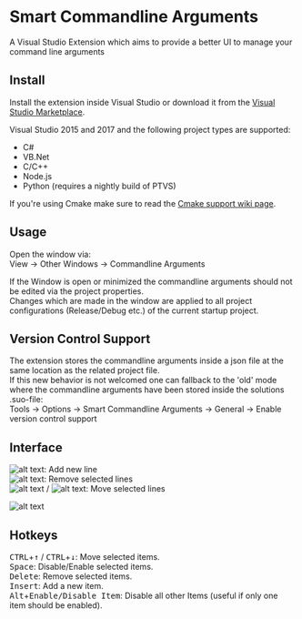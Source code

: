 # Smart Commandline Arguments 
A Visual Studio Extension which aims to provide a better UI to manage your command line arguments

## Install
Install the extension inside Visual Studio or download it from the [Visual Studio Marketplace](https://marketplace.visualstudio.com/items?itemName=MBulli.SmartCommandlineArguments "Visual Studio Marketplace").

Visual Studio 2015 and 2017 and the following project types are supported:
- C#
- VB.Net
- C/C++ 
- Node.js
- Python (requires a nightly build of PTVS)

If you're using Cmake make sure to read the [Cmake support wiki page](https://github.com/MBulli/SmartCommandlineArgs/wiki/Cmake-support "Cmake").

## Usage
Open the window via:  
View → Other Windows → Commandline Arguments  
  
If the Window is open or minimized the commandline arguments should not be edited via the project properties.  
Changes which are made in the window are applied to all project configurations (Release/Debug etc.) of the current startup project.

## Version Control Support
The extension stores the commandline arguments inside a json file at the same location as the related project file.  
If this new behavior is not welcomed one can fallback to the 'old' mode where the commandline arguments have been stored inside the solutions .suo-file:  
Tools → Options → Smart Commandline Arguments → General → Enable version control support

## Interface
![alt text](https://github.com/MBulli/SmartCommandlineArgs/blob/master/Doc/Images/AddIcon.png "Add Button"): Add new line  
![alt text](https://github.com/MBulli/SmartCommandlineArgs/blob/master/Doc/Images/RemoveIcon.png "Remove Button"): Remove selected lines  
![alt text](https://github.com/MBulli/SmartCommandlineArgs/blob/master/Doc/Images/MoveUpIcon.png "Move Up Button") / ![alt text](https://github.com/MBulli/SmartCommandlineArgs/blob/master/Doc/Images/MoveDownIcon.png "Move Down Button"): Move selected lines  
  
![alt text](https://github.com/MBulli/SmartCommandlineArgs/blob/master/Doc/Images/example.png "Commandline Arguments Window")


## Hotkeys
<kbd>CTRL</kbd>+<kbd>↑</kbd> / <kbd>CTRL</kbd>+<kbd>↓</kbd>: Move selected items.  
<kbd>Space</kbd>: Disable/Enable selected items.  
<kbd>Delete</kbd>: Remove selected items.  
<kbd>Insert</kbd>: Add a new item.  
<kbd>Alt</kbd>+<kbd>Enable/Disable Item</kbd>: Disable all other Items (useful if only one item should be enabled).
